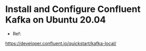 
# Install and Configure Confluent Kafka on Ubuntu 20.04

- Ref:

https://developer.confluent.io/quickstart/kafka-local/



